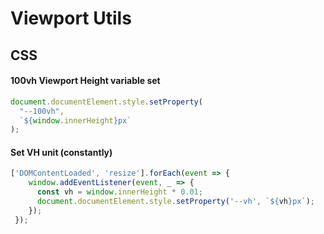# Viewport Utils

## CSS

#### 100vh Viewport Height variable set

```Javascript
document.documentElement.style.setProperty(
  "--100vh",
  `${window.innerHeight}px`
);
```

#### Set VH unit (constantly)

```Javascript
['DOMContentLoaded', 'resize'].forEach(event => {
    window.addEventListener(event, _ => {
      const vh = window.innerHeight * 0.01;
      document.documentElement.style.setProperty('--vh', `${vh}px`);
    });
 });
```

